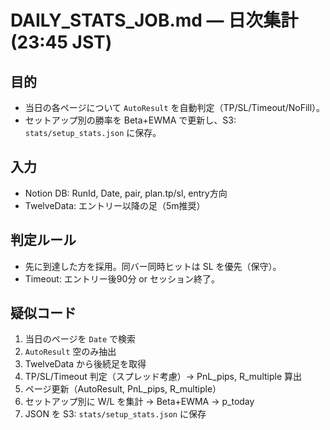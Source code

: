 # DAILY_STATS_JOB.md — 日次集計(23:45 JST)

## 目的
- 当日の各ページについて `AutoResult` を自動判定（TP/SL/Timeout/NoFill）。
- セットアップ別の勝率を Beta+EWMA で更新し、S3: `stats/setup_stats.json` に保存。

## 入力
- Notion DB: RunId, Date, pair, plan.tp/sl, entry方向
- TwelveData: エントリー以降の足（5m推奨）

## 判定ルール
- 先に到達した方を採用。同バー同時ヒットは SL を優先（保守）。
- Timeout: エントリー後90分 or セッション終了。

## 疑似コード
1. 当日のページを `Date` で検索
2. `AutoResult` 空のみ抽出
3. TwelveData から後続足を取得
4. TP/SL/Timeout 判定（スプレッド考慮）→ PnL_pips, R_multiple 算出
5. ページ更新（AutoResult, PnL_pips, R_multiple）
6. セットアップ別に W/L を集計 → Beta+EWMA → p_today
7. JSON を S3: `stats/setup_stats.json` に保存

